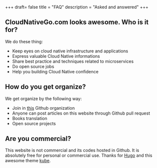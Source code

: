 +++
draft= false
title = "FAQ"
description = "Asked and answered"
+++

## CloudNativeGo.com looks awesome. Who is it for?

We do these thing:

- Keep eyes on cloud native infrastructure and applications
- Express valuable Cloud Native informations
- Share best practice and techniques related to microservices
- Do open source jobs
- Help you building Cloud Native confidence

## How do you get organize?

We get organize by the following way:

- Join in [this](https://github.com/cloudnativeinfra) Github organization
- Anyone can post articles on this website through Github pull request
- Books translation
- Open source projects

## Are you commercial?

This website is not commercial and its codes hosted in Github. It is absolutely free for personal or commercial use. Thanks for [Hugo](https://gohugo.io) and this awesome theme [kube](https://imperavi.com/kube/).